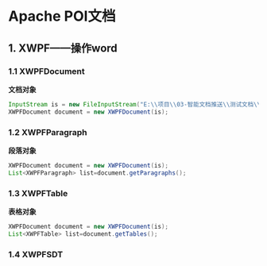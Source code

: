 # **Apache POI文档**

## 1. XWPF——操作word

### 1.1 XWPFDocument

**文档对象**

```java
InputStream is = new FileInputStream("E:\\项目\\03-智能文档推送\\测试文档\\测试word内容解析的文档.docx");
XWPFDocument document = new XWPFDocument(is);
```

### 1.2 XWPFParagraph

**段落对象**

```java
XWPFDocument document = new XWPFDocument(is);
List<XWPFParagraph> list=document.getParagraphs();
```

### 1.3 XWPFTable

**表格对象**

```java
XWPFDocument document = new XWPFDocument(is);
List<XWPFTable> list=document.getTables();
```

### 1.4 XWPFSDT

